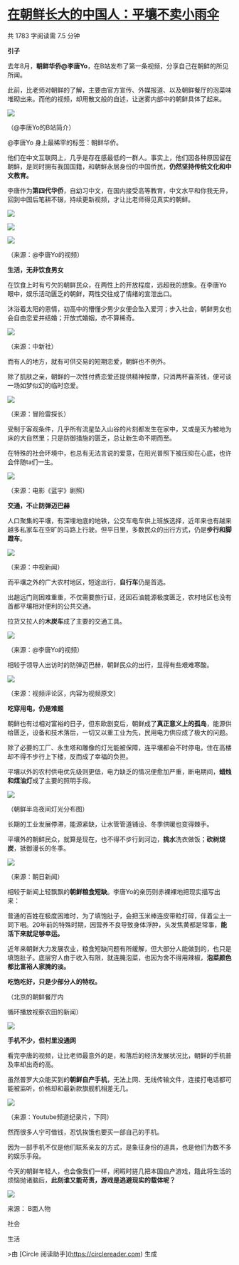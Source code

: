 [在朝鲜长大的中国人：平壤不卖小雨伞](https://user.guancha.cn/main/content?id=1216220)
====================================================================

共 1783 字阅读需 7.5 分钟

**引子**

去年8月，**朝鲜华侨@李唐Yo**，在B站发布了第一条视频，分享自己在朝鲜的所见所闻。

此前，比老师对朝鲜的了解，主要由官方宣传、外媒报道、以及朝鲜餐厅的泡菜味堆砌出来。而他的视频，却用散文般的自述，让迷雾内部中的朝鲜具体了起来。

![](https://i.guancha.cn/bbs/2024/04/17/20240417112235421.png?imageView2/2/w/500/format/png)

（@李唐Yo的B站简介）

@李唐Yo 身上最稀罕的标签：朝鲜华侨。

他们在中文互联网上，几乎是存在感最低的一群人。事实上，他们因各种原因留在朝鲜，是同时拥有我国国籍，和朝鲜永居身份的中国侨民，**仍然坚持传统文化和中文教育。**

李唐作为**第四代华侨**，自幼习中文，在国内接受高等教育，中文水平和你我无异，回到中国后笔耕不辍，持续更新视频，才让比老师得见真实的朝鲜。

![](https://i.guancha.cn/bbs/2024/04/17/20240417112235820.png?imageView2/2/w/500/format/png)

![](https://i.guancha.cn/bbs/2024/04/17/20240417112235694.png?imageView2/2/w/500/format/png)

![](https://i.guancha.cn/bbs/2024/04/17/20240417112235359.png?imageView2/2/w/500/format/png)

（来源：@李唐Yo的视频）

**生活，无非饮食男女**

在饮食上时有亏欠的朝鲜民众，在两性上的开放程度，远超我的想象。在李唐Yo眼中，娱乐活动匮乏的朝鲜，两性交往成了情绪的宣泄出口。

沐浴着太阳的恩情，初高中的懵懂少男少女便会坠入爱河；步入社会，朝鲜男女也会自由恋爱并结婚；开放式婚姻，亦不算稀奇。

![](https://i.guancha.cn/bbs/2024/04/17/20240417112235313.gif?imageView2/2/w/500/format/jpg)

（来源：中新社）

而有人的地方，就有可供交易的短期恋爱，朝鲜也不例外。

除了肌肤之亲，朝鲜的一次性付费恋爱还提供精神按摩，只消两杯喜茶钱，便可谈一场如梦似幻的临时恋爱。

![](https://i.guancha.cn/bbs/2024/04/17/20240417112235405.gif?imageView2/2/w/500/format/jpg)

（来源：冒险雷探长）

受制于客观条件，几乎所有流星坠入山谷的片刻都发生在家中，又或是天为被地为床的大自然里；只是防御措施的匮乏，总让新生命不期而至。

在特殊的社会环境中，也总有无法言说的爱意，在阳光普照下被压抑在心底，也许会伴随ta们一生。

![](https://i.guancha.cn/bbs/2024/04/17/20240417112235443.png?imageView2/2/w/500/format/png)

（来源：电影《蓝宇》剧照）

**交通，不止防弹迈巴赫**

人口聚集的平壤，有深埋地底的地铁，公交车电车供上班族选择，近年来也有越来越多私家车在空旷的马路上行驶。但平日里，多数民众的出行方式，仍是**步行和脚蹬车**。

![](https://i.guancha.cn/bbs/2024/04/17/20240417112236659.gif?imageView2/2/w/500/format/jpg)

（来源：中视新闻）

而平壤之外的广大农村地区，短途出行，**自行车**仍是首选。

出趟远门则困难重重，不仅需要旅行证，还因石油能源极度匮乏，农村地区也没有首都平壤相对便利的公共交通。

拉货又拉人的**木炭车**成了主要的交通工具。

![](https://i.guancha.cn/bbs/2024/04/17/20240417112236932.gif?imageView2/2/w/500/format/jpg)

（来源：@李唐Yo的视频）

相较于领导人出访时的防弹迈巴赫，朝鲜民众的出行，显得有些艰难寒酸。

![](https://i.guancha.cn/bbs/2024/04/17/20240417112236438.png?imageView2/2/w/500/format/png)

（来源：视频评论区，内容为视频原文）

**吃穿用电，仍是难题**

朝鲜也有过相对富裕的日子，但东欧剧变后，朝鲜成了**真正意义上的孤岛**，能源供给匮乏，设备和技术落后，一切又以重工业为先，民用电力供应成了极大的问题。

除了必要的工厂、永生塔和雕像的灯光能被保障，连平壤都会不时停电，住在高楼却不得不步行上下楼，反而成了幸福的负担。

平壤以外的农村供电优先级则更低，电力缺乏的情况便愈加严重，断电期间，**蜡烛和煤油灯**成了主要的照明手段。

![](https://i.guancha.cn/bbs/2024/04/17/20240417112236674.png?imageView2/2/w/500/format/png)

（朝鲜半岛夜间灯光分布图）

长期的工业发展停滞，能源紧缺，让水管管道铺设、冬季供暖也变得棘手。

平壤外的朝鲜民众，就算是现在，也不得不步行到河边，**挑水**洗衣做饭；**砍树烧炭**，抵御漫长的冬季。

![](https://i.guancha.cn/bbs/2024/04/17/20240417112236580.gif?imageView2/2/w/500/format/jpg)

（来源：朝日新闻）

相较于新闻上轻飘飘的**朝鲜粮食短缺**。李唐Yo的亲历则赤裸裸地把现实描写出来：

普通的百姓在极度困难时，为了填饱肚子，会把玉米棒连皮带粒打碎，伴着尘土一同下咽。20年前的特殊时期，因营养不良导致身体浮肿，头发焦黄都是常事，**能活下来就足够幸运。**

近年来朝鲜大力发展农业，粮食短缺问题有所缓解，但大部分人能做到的，也只是填饱肚子。底层穷人由于收入有限，就连腌泡菜，也因为舍不得用辣椒，**泡菜颜色都比富裕人家腌的淡。**

**吃饱吃好，只是少部分人的特权。**

（北京的朝鲜餐厅内

循环播放视察农田的新闻）

![](https://i.guancha.cn/bbs/2024/04/17/20240417112236845.jpg?imageView2/2/w/500/format/jpg)

**手机不少，但村里没通网**

看完李唐的视频，让比老师最意外的是，和落后的经济发展状况比，朝鲜的手机普及率却出奇的高。

虽然普罗大众能买到的**朝鲜自产手机**，无法上网、无线传输文件，连接打电话都可能被监听，价格却和最新款旗舰机相差无几。

![](https://i.guancha.cn/bbs/2024/04/17/20240417112236637.gif?imageView2/2/w/500/format/jpg)

（来源：Youtube频道纪录片，下同）

然而很多人宁可借钱，忍饥挨饿也要买一部自己的手机。

因为一部手机不仅是他们联系亲友的方式，是象征身份的道具，也是他们为数不多的娱乐手段。

今天的朝鲜年轻人，也会像我们一样，闲暇时搓几把本国自产游戏，籍此将生活的烦恼抛诸脑后，**此刻谁又能苛责，游戏是逃避现实的载体呢？**

![](https://i.guancha.cn/bbs/2024/04/17/20240417112239302.gif?imageView2/2/w/500/format/jpg)

来源： B面人物

社会

生活

\>由 \[Circle 阅读助手\](https://circlereader.com) 生成